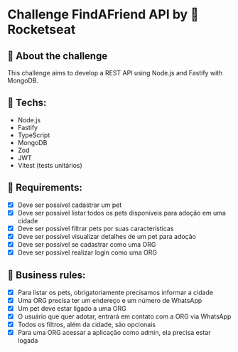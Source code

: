 # Challenge FindAFriend API by 💜 Rocketseat
## 🚀 About the challenge
This challenge aims to develop a REST API using Node.js and Fastify with MongoDB.
## 🔨 Techs:
- Node.js
- Fastify
- TypeScript
- MongoDB
- Zod
- JWT
- Vitest (tests unitários)

## 📝 Requirements:
- [x] Deve ser possível cadastrar um pet
- [x] Deve ser possível listar todos os pets disponíveis para adoção em uma cidade
- [x] Deve ser possível filtrar pets por suas características
- [x] Deve ser possível visualizar detalhes de um pet para adoção
- [x] Deve ser possível se cadastrar como uma ORG
- [x] Deve ser possível realizar login como uma ORG

## 📝 Business rules:
- [x] Para listar os pets, obrigatoriamente precisamos informar a cidade
- [x] Uma ORG precisa ter um endereço e um número de WhatsApp
- [x] Um pet deve estar ligado a uma ORG
- [x] O usuário que quer adotar, entrará em contato com a ORG via WhatsApp
- [x] Todos os filtros, além da cidade, são opcionais
- [x] Para uma ORG acessar a aplicação como admin, ela precisa estar logada

